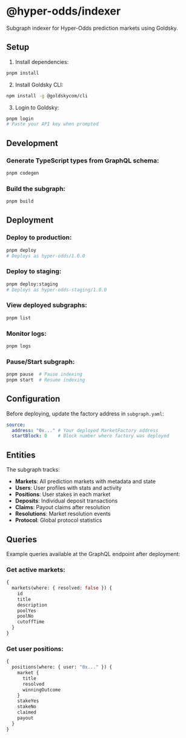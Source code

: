 # @hyper-odds/indexer

Subgraph indexer for Hyper-Odds prediction markets using Goldsky.

## Setup

1. Install dependencies:
```bash
pnpm install
```

2. Install Goldsky CLI:
```bash
npm install -g @goldskycom/cli
```

3. Login to Goldsky:
```bash
pnpm login
# Paste your API key when prompted
```

## Development

### Generate TypeScript types from GraphQL schema:
```bash
pnpm codegen
```

### Build the subgraph:
```bash
pnpm build
```

## Deployment

### Deploy to production:
```bash
pnpm deploy
# Deploys as hyper-odds/1.0.0
```

### Deploy to staging:
```bash
pnpm deploy:staging
# Deploys as hyper-odds-staging/1.0.0
```

### View deployed subgraphs:
```bash
pnpm list
```

### Monitor logs:
```bash
pnpm logs
```

### Pause/Start subgraph:
```bash
pnpm pause  # Pause indexing
pnpm start  # Resume indexing
```

## Configuration

Before deploying, update the factory address in `subgraph.yaml`:
```yaml
source:
  address: "0x..." # Your deployed MarketFactory address
  startBlock: 0    # Block number where factory was deployed
```

## Entities

The subgraph tracks:
- **Markets**: All prediction markets with metadata and state
- **Users**: User profiles with stats and activity
- **Positions**: User stakes in each market
- **Deposits**: Individual deposit transactions
- **Claims**: Payout claims after resolution
- **Resolutions**: Market resolution events
- **Protocol**: Global protocol statistics

## Queries

Example queries available at the GraphQL endpoint after deployment:

### Get active markets:
```graphql
{
  markets(where: { resolved: false }) {
    id
    title
    description
    poolYes
    poolNo
    cutoffTime
  }
}
```

### Get user positions:
```graphql
{
  positions(where: { user: "0x..." }) {
    market {
      title
      resolved
      winningOutcome
    }
    stakeYes
    stakeNo
    claimed
    payout
  }
}
```
